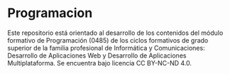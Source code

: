 # Programacion
Este repositorio está orientado al desarrollo de los contenidos del módulo formativo de Programación (0485) de los ciclos formativos de grado superior de la familia profesional de Informática y Comunicaciones: Desarrollo de Aplicaciones Web y Desarrollo de Aplicaciones Multiplataforma. Se encuentra bajo licencia CC BY-NC-ND 4.0.
